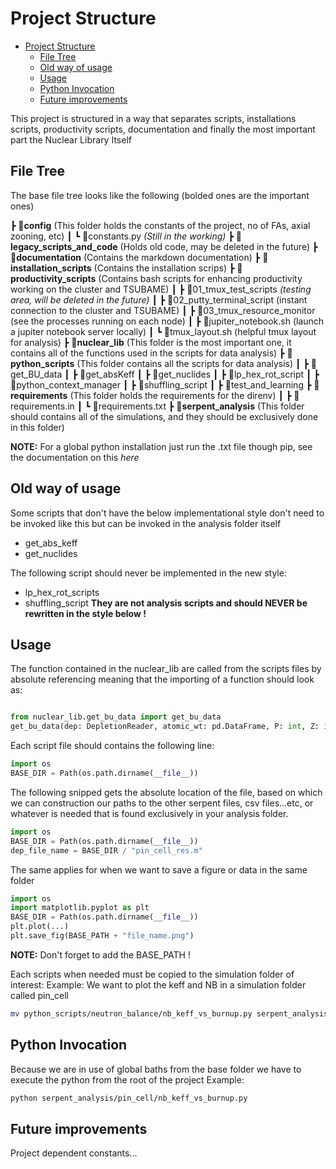 # Project Structure

<!-- TOC -->

- [Project Structure](#project-structure)
  - [File Tree](#file-tree)
  - [Old way of usage](#old-way-of-usage)
  - [Usage](#usage)
  - [Python Invocation](#python-invocation)
  - [Future improvements](#future-improvements)

<!-- /TOC -->

This project is structured in a way that separates scripts, installations scripts, productivity scripts, documentation and finally the most important part the Nuclear Library Itself
## File Tree

The base file tree looks like the following (bolded ones are the important ones)

┣ 📂**config** (This folder holds the constants of the project, no of FAs, axial zooning, etc)
┃ ┗ 📜constants.py *(Still in the working)*
┣ 📂**legacy_scripts_and_code** (Holds old code, may be deleted in the future)
┣ 📂**documentation** (Contains the markdown documentation)
┣ 📂**installation_scripts** (Contains the installation scrips)
┣ 📂**productivity_scripts** (Contains bash scripts for enhancing productivity working on the cluster and TSUBAME)
┃ ┣ 📂01_tmux_test_scripts *(testing area, will be deleted in the future)*
┃ ┣ 📂02_putty_terminal_script (instant connection to the cluster and TSUBAME)
┃ ┣ 📂03_tmux_resource_monitor (see the processes running on each node)
┃ ┣ 📜jupiter_notebook.sh (launch a jupiter notebook server locally)
┃ ┗ 📜tmux_layout.sh (helpful tmux layout for analysis)
┣ 📂**nuclear_lib** (This folder is the most important one, it contains all of the functions used in the scripts for data analysis)
┣ 📂**python_scripts** (This folder contains all the scripts for data analysis)
┃ ┣ 📂get_BU_data
┃ ┣ 📂get_absKeff
┃ ┣ 📂get_nuclides
┃ ┣ 📂lp_hex_rot_script
┃ ┣ 📂python_context_manager
┃ ┣ 📂shuffling_script
┃ ┣ 📂test_and_learning
┣ **📂requirements** (This folder holds the requirements for the direnv)
┃ ┣ 📜requirements.in
┃ ┗ 📜requirements.txt
┣ 📂**serpent_analysis** (This folder should contains all of the simulations, and they should be exclusively done in this folder)

**NOTE:** For a global python installation just run the .txt file though pip, see the documentation on this *here*

## Old way of usage 
Some scripts that don't have the below implementational style don't need to be invoked like this but can be invoked in the analysis folder itself
- get_abs_keff
- get_nuclides

The following script should never be implemented in the new style:
- lp_hex_rot_scripts
- shuffling_script
**They are not analysis scripts and should NEVER be rewritten in the style below !**

## Usage

The function contained in the nuclear_lib are called from the scripts files by absolute referencing meaning that the importing of a function should look as:

```python 

from nuclear_lib.get_bu_data import get_bu_data
get_bu_data(dep: DepletionReader, atomic_wt: pd.DataFrame, P: int, Z: int)
```

Each script file should contains the following line:

```python 
import os
BASE_DIR = Path(os.path.dirname(__file__))
```
The following snipped gets the absolute location of the file, based on which we can construction our paths to the other serpent files, csv files...etc, or whatever is needed that is found exclusively in your analysis folder.

```python 
import os
BASE_DIR = Path(os.path.dirname(__file__))
dep_file_name = BASE_DIR / "pin_cell_res.m"
```
The same applies for when we want to save a figure or data in the same folder

```python 
import os
import matplotlib.pyplot as plt
BASE_DIR = Path(os.path.dirname(__file__))
plt.plot(...)
plt.save_fig(BASE_PATH + "file_name.png")
```
**NOTE:** Don't forget to add the BASE_PATH !

Each scripts when needed must be copied to the simulation folder of interest:
Example: We want to plot the keff and NB in a simulation folder called pin_cell
```sh
mv python_scripts/neutron_balance/nb_keff_vs_burnup.py serpent_analysis/pin_cell/
```
## Python Invocation
Because we are in use of global baths from the base folder we have to execute the python from the root of the project 
Example:

```sh
python serpent_analysis/pin_cell/nb_keff_vs_burnup.py
```
## Future improvements
Project dependent constants...